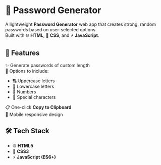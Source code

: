 # 🔐 Password Generator

A lightweight **Password Generator** web app that creates strong, random passwords based on user-selected options.  
Built with 🌐 **HTML**, 🎨 **CSS**, and ⚡ **JavaScript**.



## 🚀 Features
✨ Generate passwords of custom length  
🔡 Options to include:  
- 🔠 Uppercase letters  
- 🔡 Lowercase letters  
- 🔢 Numbers  
- 🔣 Special characters  

📋 One-click **Copy to Clipboard**  
📱 Mobile responsive design  



## 🛠 Tech Stack
- 🌐 **HTML5**  
- 🎨 **CSS3**  
- ⚡ **JavaScript (ES6+)**  


